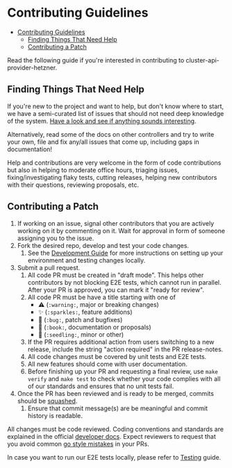 # Contributing Guidelines
<!-- START doctoc generated TOC please keep comment here to allow auto update -->
<!-- DON'T EDIT THIS SECTION, INSTEAD RE-RUN doctoc TO UPDATE -->

- [Contributing Guidelines](#contributing-guidelines)
  - [Finding Things That Need Help](#finding-things-that-need-help)
  - [Contributing a Patch](#contributing-a-patch)

<!-- END doctoc generated TOC please keep comment here to allow auto update -->

Read the following guide if you're interested in contributing to cluster-api-provider-hetzner.

## Finding Things That Need Help

If you're new to the project and want to help, but don't know where to start, we have a semi-curated list of issues that should not need deep knowledge of the system. [Have a look and see if anything sounds interesting](https://github.com/syself/cluster-api-provider-hetzner/issues?q=is%3Aopen+is%3Aissue+label%3A%22good+first+issue%22).

Alternatively, read some of the docs on other controllers and try to write your own, file and fix any/all issues that come up, including gaps in documentation!

Help and contributions are very welcome in the form of code contributions but also in helping to moderate office hours, triaging issues, fixing/investigating flaky tests, cutting releases, helping new contributors with their questions, reviewing proposals, etc.


## Contributing a Patch

1. If working on an issue, signal other contributors that you are actively working on it by commenting on it. Wait for approval in form of someone assigning you to the issue.
2. Fork the desired repo, develop and test your code changes.
    1. See the [Development Guide](https://syself.com/docs/caph/developers/development-guide) for more instructions on setting up your environment and testing changes locally.
3. Submit a pull request.
    1. All code PR must be created in "draft mode". This helps other contributors by not blocking E2E tests, which cannot run in parallel. After your PR is approved, you can mark it "ready for review".
    1.  All code PR must be have a title starting with one of
        - ⚠️ (`:warning:`, major or breaking changes)
        - ✨ (`:sparkles:`, feature additions)
        - 🐛 (`:bug:`, patch and bugfixes)
        - 📖 (`:book:`, documentation or proposals)
        - 🌱 (`:seedling:`, minor or other)
    2. If the PR requires additional action from users switching to a new release, include the string "action required" in the PR release-notes.
    3. All code changes must be covered by unit tests and E2E tests.
    4. All new features should come with user documentation.
    5. Before finishing up your PR and requesting a final review, use `make verify` and `make test` to check whether your code complies with all of our standards and ensures that no unit tests fail.
4. Once the PR has been reviewed and is ready to be merged, commits should be [squashed](https://github.com/kubernetes/community/blob/master/contributors/guide/github-workflow.md#squash-commits).
    1. Ensure that commit message(s) are be meaningful and commit history is readable.

All changes must be code reviewed. Coding conventions and standards are explained in the official [developer docs](https://github.com/kubernetes/community/tree/master/contributors/devel). Expect reviewers to request that you avoid common [go style mistakes](https://github.com/golang/go/wiki/CodeReviewComments) in your PRs.

In case you want to run our E2E tests locally, please refer to [Testing](https://syself.com/docs/caph/developers/development-guide#submitting-prs-and-testing) guide. 
